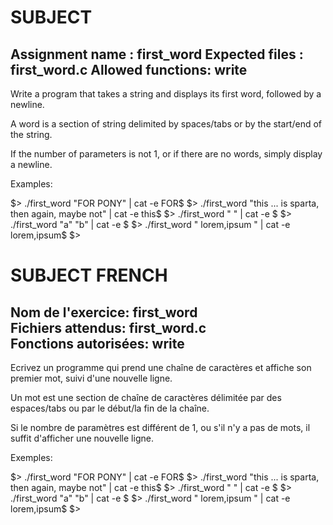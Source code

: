 # SUBJECT
Assignment name  : first_word
Expected files   : first_word.c
Allowed functions: write  
--------------------------------------------------------------------------------

Write a program that takes a string and displays its first word, followed by a
newline.

A word is a section of string delimited by spaces/tabs or by the start/end of
the string.

If the number of parameters is not 1, or if there are no words, simply display
a newline.

Examples:

$> ./first_word "FOR PONY" | cat -e
FOR$
$> ./first_word "this        ...    is sparta, then again, maybe    not" | cat -e
this$
$> ./first_word "   " | cat -e
$
$> ./first_word "a" "b" | cat -e
$
$> ./first_word "  lorem,ipsum  " | cat -e
lorem,ipsum$
$>

# SUBJECT FRENCH
Nom de l'exercice: first_word  
Fichiers attendus: first_word.c  
Fonctions autorisées: write  
--------------------------------------------------------------------------------

Ecrivez un programme qui prend une chaîne de caractères et affiche son premier mot, suivi d'une nouvelle ligne.  

Un mot est une section de chaîne de caractères délimitée par des espaces/tabs ou par le début/la fin de la chaîne.  

Si le nombre de paramètres est différent de 1, ou s'il n'y a pas de mots, il suffit d'afficher
une nouvelle ligne.  

Exemples:

$> ./first_word "FOR PONY" | cat -e
FOR$
$> ./first_word "this        ...       is sparta, then again, maybe    not" | cat -e
this$
$> ./first_word "   " | cat -e
$
$> ./first_word "a" "b" | cat -e
$
$> ./first_word "  lorem,ipsum  " | cat -e
lorem,ipsum$
$>
